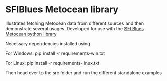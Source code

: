 # SFIBlues Metocean library

Illustrates fetching Metocean data from different sources and then demonstrate several usages. 
Developed for use with the  [SFI Blues Metocean python library](https://github.com/SINTEF/blues-metocean-lib)

Necessary dependencies installed using

For Windows:
pip install -r requirements-win.txt

For Linux:
pip install -r requirements-linux.txt

Then head over to the src folder and run the different standalone examples

